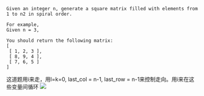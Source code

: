     Given an integer n, generate a square matrix filled with elements from 1 to n2 in spiral order.

    For example,
    Given n = 3,

    You should return the following matrix:
    [
     [ 1, 2, 3 ],
     [ 8, 9, 4 ],
     [ 7, 6, 5 ]
    ]
    
这道题用i来走，用l=k=0, last_col = n-1, last_row = n-1来控制走向。用i来在这些变量间循环
![](https://i.imgur.com/FdqcDvQ.jpg)
